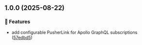 ## 1.0.0 (2025-08-22)

### 🚀 Features

* add configurable PusherLink for Apollo GraphQL subscriptions ([57edbd5](https://github.com/stephenjason89/apollo-pusher-subscriptions/commit/57edbd5e3606795e5d2c36261753ba8b9fe852d9))
